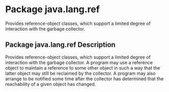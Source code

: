 # Package java.lang.ref
Provides reference-object classes, which support a limited degree of interaction with the garbage collector.

## Package java.lang.ref Description
Provides reference-object classes, which support a limited degree of interaction with the garbage collector. A program may use a reference object to maintain a reference to some other object in such a way that the latter object may still be reclaimed by the collector. A program may also arrange to be notified some time after the collector has determined that the reachability of a given object has changed.